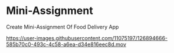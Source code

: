 # Mini-Assignment
Create Mini-Assignment Of Food Delivery App

https://user-images.githubusercontent.com/11075197/126894666-585b70c0-493c-4c58-a6ea-d34e816eec8d.mov
